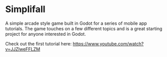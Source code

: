 # Simplifall

A simple arcade style game built in Godot for a series of mobile app tutorials. The game touches on a few different topics and is a great starting project for anyone interested in Godot.

Check out the first tutorial here: https://www.youtube.com/watch?v=JJZlweFFLZM
